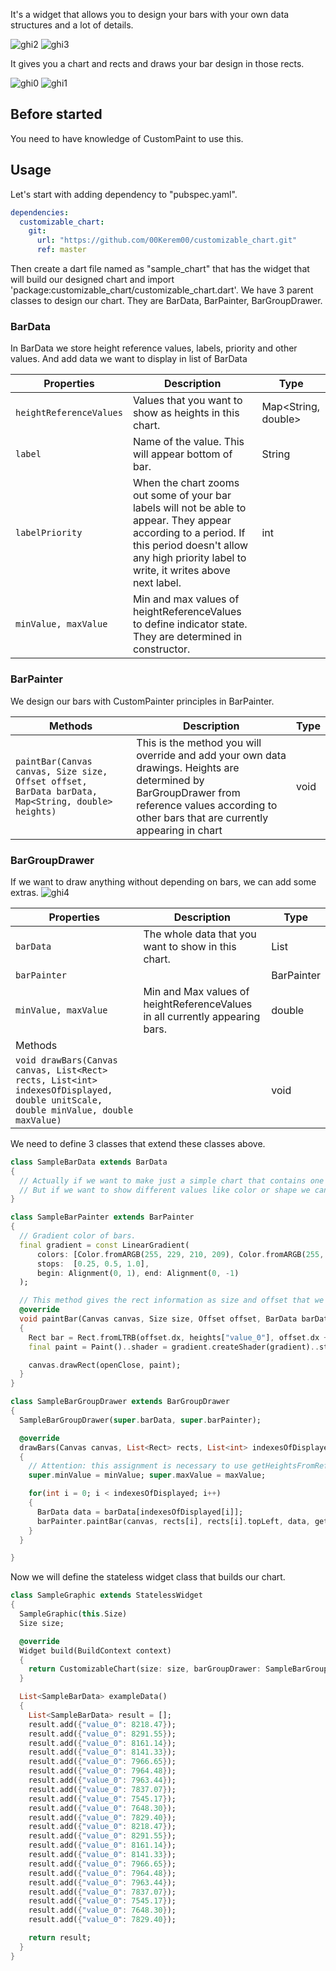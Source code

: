 It's a widget that allows you to design your bars with your own data structures and a lot of details.

![ghi2](https://github.com/00Kerem00/customizable_chart/assets/143900054/4c643398-f7e2-4f9c-81ed-1b8a9a70841f)
![ghi3](https://github.com/00Kerem00/customizable_chart/assets/143900054/87cc568a-e400-4334-babb-4e21c0ba5a1b)

It gives you a chart and rects and draws your bar design in those rects.

![ghi0](https://github.com/00Kerem00/customizable_chart/assets/143900054/a58d85c9-b5cf-4d8b-8804-0a669dc85a9d)
![ghi1](https://github.com/00Kerem00/customizable_chart/assets/143900054/80b82725-86bb-46ca-a6b7-ea17720b1f0b)

## Before started

You need to have knowledge of CustomPaint to use this.

## Usage

Let's start with adding dependency to "pubspec.yaml".

```yaml
dependencies:
  customizable_chart:
    git:
      url: "https://github.com/00Kerem00/customizable_chart.git"
      ref: master
```


Then create a dart file named as "sample_chart" that has the widget that will build our designed chart and import 'package:customizable_chart/customizable_chart.dart'.
We have 3 parent classes to design our chart. They are BarData, BarPainter, BarGroupDrawer.


### BarData
In BarData we store height reference values, labels, priority and other values. And add data we want to display in list of BarData

| Properties | Description                                                                                                                                                                                            | Type |
|------------|--------------------------------------------------------------------------------------------------------------------------------------------------------------------------------------------------------|-----|
| `heightReferenceValues` | Values that you want to show as heights in this chart.                                                                                                                                                 | Map<String, double> |
| `label` | Name of the value. This will appear bottom of bar.                                                                                                                                                     | String |
| `labelPriority` | When the chart zooms out some of your bar labels will not be able to appear. They appear according to a period. If this period doesn't allow any high priority label to write, it writes above next label. | int |
| `minValue, maxValue` | Min and max values of heightReferenceValues to define indicator state. They are determined in constructor.                                                                                                  |     |


### BarPainter
We design our bars with CustomPainter principles in BarPainter.

| Methods    | Description                                                                                                                                                                                       | Type |
|------------|---------------------------------------------------------------------------------------------------------------------------------------------------------------------------------------------------|------|
| `paintBar(Canvas canvas, Size size, Offset offset, BarData barData, Map<String, double> heights)`| This is the method you will override and add your own data drawings. Heights are determined by BarGroupDrawer from reference values according to other bars that are currently appearing in chart | void |


### BarGroupDrawer
If we want to draw anything without depending on bars, we can add some extras.
![ghi4](https://github.com/00Kerem00/customizable_chart/assets/143900054/bdb1b2b4-54fc-4ba0-83a3-9ae402ea515d)

| Properties   | Description                                                                  | Type          |
|--------------|------------------------------------------------------------------------------|---------------|
| `barData`    | The whole data that you want to show in this chart.                          | List<BarData> |
| `barPainter` |                                                                              | BarPainter    |
| `minValue, maxValue` | Min and Max values of heightReferenceValues in all currently appearing bars. | double     |
| Methods      |                                                                              |               |
| `void drawBars(Canvas canvas, List<Rect> rects, List<int> indexesOfDisplayed, double unitScale, double minValue, double maxValue)`  |                                                                              | void          |


We need to define 3 classes that extend these classes above.

```dart
class SampleBarData extends BarData
{
  // Actually if we want to make just a simple chart that contains one height reference value, we don't need to adding extra properties.
  // But if we want to show different values like color or shape we can make custom bar data. If you want to see sample of custom bar data check out SuperGraphic in examples.
}

class SampleBarPainter extends BarPainter
{
  // Gradient color of bars.
  final gradient = const LinearGradient(
      colors: [Color.fromARGB(255, 229, 210, 209), Color.fromARGB(255, 193, 136, 135), Color.fromARGB(255, 66, 28, 28)],
      stops:  [0.25, 0.5, 1.0],
      begin: Alignment(0, 1), end: Alignment(0, -1)
  );

  // This method gives the rect information as size and offset that we want to draw our bar inside of it
  @override
  void paintBar(Canvas canvas, Size size, Offset offset, BarData barData, Map<String, double> heights)				
  {
    Rect bar = Rect.fromLTRB(offset.dx, heights["value_0"], offset.dx + size.width, size.height);
    final paint = Paint()..shader = gradient.createShader(gradient)..style = PaintingStyle.fill;

    canvas.drawRect(openClose, paint);
  }
}

class SampleBarGroupDrawer extends BarGroupDrawer
{
  SampleBarGroupDrawer(super.barData, super.barPainter);

  @override
  drawBars(Canvas canvas, List<Rect> rects, List<int> indexesOfDisplayed, double unitScale, double minValue, double maxValue)
  {
    // Attention: this assignment is necessary to use getHeightsFromReferenceValues()
    super.minValue = minValue; super.maxValue = maxValue;			

    for(int i = 0; i < indexesOfDisplayed; i++)
    {
      BarData data = barData[indexesOfDisplayed[i]];
      barPainter.paintBar(canvas, rects[i], rects[i].topLeft, data, getHeightsFromReferenceValues(data.heightReferenceValues, unitScale));
    }
  }

}
```


Now we will define the stateless widget class that builds our chart.

```dart
class SampleGraphic extends StatelessWidget
{
  SampleGraphic(this.Size)
  Size size;

  @override
  Widget build(BuildContext context)
  {
    return CustomizableChart(size: size, barGroupDrawer: SampleBarGroupDrawer(exampleData(), SampleBarPainter()));
  }

  List<SampleBarData> exampleData()
  {
    List<SampleBarData> result = [];
    result.add({"value_0": 8218.47});
    result.add({"value_0": 8291.55});
    result.add({"value_0": 8161.14});
    result.add({"value_0": 8141.33});
    result.add({"value_0": 7966.65});
    result.add({"value_0": 7964.48});
    result.add({"value_0": 7963.44});
    result.add({"value_0": 7837.07});
    result.add({"value_0": 7545.17});
    result.add({"value_0": 7648.30});
    result.add({"value_0": 7829.40});
    result.add({"value_0": 8218.47});
    result.add({"value_0": 8291.55});
    result.add({"value_0": 8161.14});
    result.add({"value_0": 8141.33});
    result.add({"value_0": 7966.65});
    result.add({"value_0": 7964.48});
    result.add({"value_0": 7963.44});
    result.add({"value_0": 7837.07});
    result.add({"value_0": 7545.17});
    result.add({"value_0": 7648.30});
    result.add({"value_0": 7829.40});

    return result;
  }
}
```
